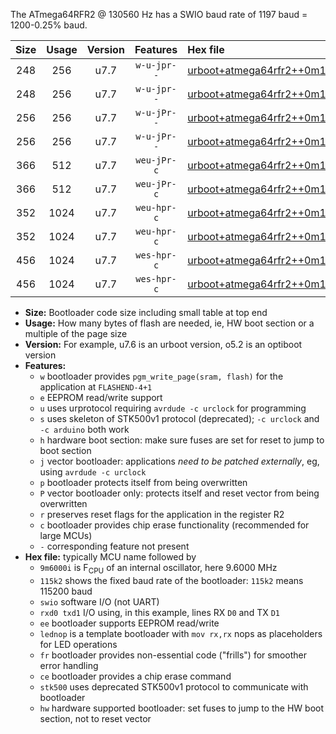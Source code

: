 The ATmega64RFR2 @ 130560 Hz has a SWIO baud rate of 1197 baud = 1200-0.25% baud.

|Size|Usage|Version|Features|Hex file|
|:-:|:-:|:-:|:-:|:--|
|248|256|u7.7|`w-u-jpr--`|[urboot+atmega64rfr2++0m130560i++++1k2_swio_rxd2_txd3_lednop.hex](https://raw.githubusercontent.com/stefanrueger/urboot.hex/main/mcus/atmega64rfr2/internal_oscillator/fint++0m130560_Hz/br++++1k2_bps/urboot+atmega64rfr2++0m130560i++++1k2_swio_rxd2_txd3_lednop.hex)|
|248|256|u7.7|`w-u-jpr--`|[urboot+atmega64rfr2++0m130560i++++1k2_swio_rxe0_txe1_lednop.hex](https://raw.githubusercontent.com/stefanrueger/urboot.hex/main/mcus/atmega64rfr2/internal_oscillator/fint++0m130560_Hz/br++++1k2_bps/urboot+atmega64rfr2++0m130560i++++1k2_swio_rxe0_txe1_lednop.hex)|
|256|256|u7.7|`w-u-jPr--`|[urboot+atmega64rfr2++0m130560i++++1k2_swio_rxd2_txd3.hex](https://raw.githubusercontent.com/stefanrueger/urboot.hex/main/mcus/atmega64rfr2/internal_oscillator/fint++0m130560_Hz/br++++1k2_bps/urboot+atmega64rfr2++0m130560i++++1k2_swio_rxd2_txd3.hex)|
|256|256|u7.7|`w-u-jPr--`|[urboot+atmega64rfr2++0m130560i++++1k2_swio_rxe0_txe1.hex](https://raw.githubusercontent.com/stefanrueger/urboot.hex/main/mcus/atmega64rfr2/internal_oscillator/fint++0m130560_Hz/br++++1k2_bps/urboot+atmega64rfr2++0m130560i++++1k2_swio_rxe0_txe1.hex)|
|366|512|u7.7|`weu-jPr-c`|[urboot+atmega64rfr2++0m130560i++++1k2_swio_rxd2_txd3_ee_lednop_fr_ce.hex](https://raw.githubusercontent.com/stefanrueger/urboot.hex/main/mcus/atmega64rfr2/internal_oscillator/fint++0m130560_Hz/br++++1k2_bps/urboot+atmega64rfr2++0m130560i++++1k2_swio_rxd2_txd3_ee_lednop_fr_ce.hex)|
|366|512|u7.7|`weu-jPr-c`|[urboot+atmega64rfr2++0m130560i++++1k2_swio_rxe0_txe1_ee_lednop_fr_ce.hex](https://raw.githubusercontent.com/stefanrueger/urboot.hex/main/mcus/atmega64rfr2/internal_oscillator/fint++0m130560_Hz/br++++1k2_bps/urboot+atmega64rfr2++0m130560i++++1k2_swio_rxe0_txe1_ee_lednop_fr_ce.hex)|
|352|1024|u7.7|`weu-hpr-c`|[urboot+atmega64rfr2++0m130560i++++1k2_swio_rxd2_txd3_ee_lednop_fr_ce_hw.hex](https://raw.githubusercontent.com/stefanrueger/urboot.hex/main/mcus/atmega64rfr2/internal_oscillator/fint++0m130560_Hz/br++++1k2_bps/urboot+atmega64rfr2++0m130560i++++1k2_swio_rxd2_txd3_ee_lednop_fr_ce_hw.hex)|
|352|1024|u7.7|`weu-hpr-c`|[urboot+atmega64rfr2++0m130560i++++1k2_swio_rxe0_txe1_ee_lednop_fr_ce_hw.hex](https://raw.githubusercontent.com/stefanrueger/urboot.hex/main/mcus/atmega64rfr2/internal_oscillator/fint++0m130560_Hz/br++++1k2_bps/urboot+atmega64rfr2++0m130560i++++1k2_swio_rxe0_txe1_ee_lednop_fr_ce_hw.hex)|
|456|1024|u7.7|`wes-hpr-c`|[urboot+atmega64rfr2++0m130560i++++1k2_swio_rxd2_txd3_ee_lednop_fr_ce_stk500_hw.hex](https://raw.githubusercontent.com/stefanrueger/urboot.hex/main/mcus/atmega64rfr2/internal_oscillator/fint++0m130560_Hz/br++++1k2_bps/urboot+atmega64rfr2++0m130560i++++1k2_swio_rxd2_txd3_ee_lednop_fr_ce_stk500_hw.hex)|
|456|1024|u7.7|`wes-hpr-c`|[urboot+atmega64rfr2++0m130560i++++1k2_swio_rxe0_txe1_ee_lednop_fr_ce_stk500_hw.hex](https://raw.githubusercontent.com/stefanrueger/urboot.hex/main/mcus/atmega64rfr2/internal_oscillator/fint++0m130560_Hz/br++++1k2_bps/urboot+atmega64rfr2++0m130560i++++1k2_swio_rxe0_txe1_ee_lednop_fr_ce_stk500_hw.hex)|

- **Size:** Bootloader code size including small table at top end
- **Usage:** How many bytes of flash are needed, ie, HW boot section or a multiple of the page size
- **Version:** For example, u7.6 is an urboot version, o5.2 is an optiboot version
- **Features:**
  + `w` bootloader provides `pgm_write_page(sram, flash)` for the application at `FLASHEND-4+1`
  + `e` EEPROM read/write support
  + `u` uses urprotocol requiring `avrdude -c urclock` for programming
  + `s` uses skeleton of STK500v1 protocol (deprecated); `-c urclock` and `-c arduino` both work
  + `h` hardware boot section: make sure fuses are set for reset to jump to boot section
  + `j` vector bootloader: applications *need to be patched externally*, eg, using `avrdude -c urclock`
  + `p` bootloader protects itself from being overwritten
  + `P` vector bootloader only: protects itself and reset vector from being overwritten
  + `r` preserves reset flags for the application in the register R2
  + `c` bootloader provides chip erase functionality (recommended for large MCUs)
  + `-` corresponding feature not present
- **Hex file:** typically MCU name followed by
  + `9m6000i` is F<sub>CPU</sub> of an internal oscillator, here 9.6000 MHz
  + `115k2` shows the fixed baud rate of the bootloader: `115k2` means 115200 baud
  + `swio` software I/O (not UART)
  + `rxd0 txd1` I/O using, in this example, lines RX `D0` and TX `D1`
  + `ee` bootloader supports EEPROM read/write
  + `lednop` is a template bootloader with `mov rx,rx` nops as placeholders for LED operations
  + `fr` bootloader provides non-essential code ("frills") for smoother error handling
  + `ce` bootloader provides a chip erase command
  + `stk500` uses deprecated STK500v1 protocol to communicate with bootloader
  + `hw` hardware supported bootloader: set fuses to jump to the HW boot section, not to reset vector
